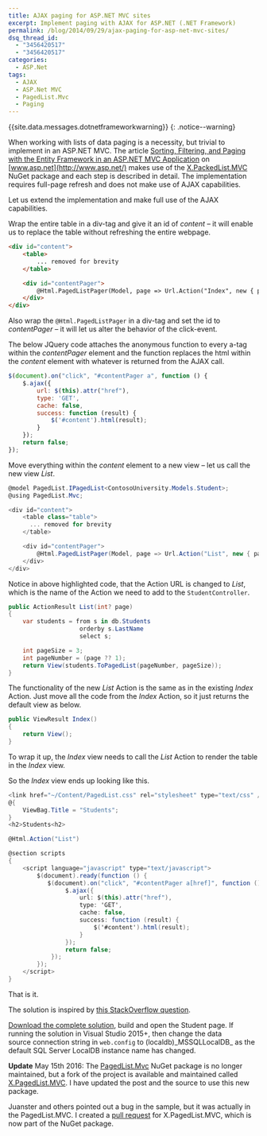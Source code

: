 ```yaml
---
title: AJAX paging for ASP.NET MVC sites
excerpt: Implement paging with AJAX for ASP.NET (.NET Framework)
permalink: /blog/2014/09/29/ajax-paging-for-asp-net-mvc-sites/
dsq_thread_id:
  - "3456420517"
  - "3456420517"
categories:
  - ASP.Net
tags:
  - AJAX
  - ASP.Net MVC
  - PagedList.Mvc
  - Paging
---
```

{{site.data.messages.dotnetframeworkwarning}}
{: .notice--warning}

When working with lists of data paging is a necessity, but trivial to implement in an ASP.NET MVC. The article [Sorting, Filtering, and Paging with the Entity Framework in an ASP.NET MVC Application](http://www.asp.net/mvc/tutorials/getting-started-with-ef-using-mvc/sorting-filtering-and-paging-with-the-entity-framework-in-an-asp-net-mvc-application "Article on asp.net website") on [www.asp.net](http://www.asp.net/) makes use of the [X.PackedList.MVC](https://www.nuget.org/packages/X.PagedList.Mvc// "X.PackedList.MVC</ NuGet") NuGet package and each step is described in detail. The implementation requires full-page refresh and does not make use of AJAX capabilities.

Let us extend the implementation and make full use of the AJAX capabilities.

Wrap the entire table in a div-tag and give it an id of _content_ – it will enable us to replace the table without refreshing the entire webpage.

```html
<div id="content">
    <table>
        ... removed for brevity
    </table>

    <div id="contentPager">
        @Html.PagedListPager(Model, page => Url.Action("Index", new { page }))
    </div>
</div>
```

Also wrap the `@Html.PagedListPager` in a div-tag and set the id to _contentPager_ – it will let us alter the behavior of the click-event.

The below JQuery code attaches the anonymous function to every a-tag within the _contentPager_ element and the function replaces the html within the _content_ element with whatever is returned from the AJAX call.

```javascript
$(document).on("click", "#contentPager a", function () {
    $.ajax({
        url: $(this).attr("href"),
        type: 'GET',
        cache: false,
        success: function (result) {
            $('#content').html(result);
        }
    });
    return false;
});
```

Move everything within the _content_ element to a new view – let us call the new view _List_.

```csharp
@model PagedList.IPagedList<ContosoUniversity.Models.Student>;
@using PagedList.Mvc;

<div id="content">
    <table class="table">
      ... removed for brevity
    </table>

    <div id="contentPager">
        @Html.PagedListPager(Model, page => Url.Action("List", new { page }))
    </div>
</div>
```

Notice in above highlighted code, that the Action URL is changed to _List_, which is the name of the Action we need to add to the `StudentController`.

```csharp
public ActionResult List(int? page)
{
    var students = from s in db.Students
                    orderby s.LastName
                    select s;

    int pageSize = 3;
    int pageNumber = (page ?? 1);
    return View(students.ToPagedList(pageNumber, pageSize));
}
```

The functionality of the new _List_ Action is the same as in the existing _Index_ Action. Just move all the code from the _Index_ Action, so it just returns the default view as below.

```csharp
public ViewResult Index()
{
    return View();
}
```

To wrap it up, the _Index_ view needs to call the _List_ Action to render the table in the _Index_ view.

So the _Index_ view ends up looking like this.

```csharp
<link href="~/Content/PagedList.css" rel="stylesheet" type="text/css" />
@{
    ViewBag.Title = "Students";
}
<h2>Students<h2>

@Html.Action("List")

@section scripts
{
    <script language="javascript" type="text/javascript">
        $(document).ready(function () {
           $(document).on("click", "#contentPager a[href]", function () {
                $.ajax({
                    url: $(this).attr("href"),
                    type: 'GET',
                    cache: false,
                    success: function (result) {
                        $('#content').html(result);
                    }
                });
                return false;
            });
        });
    </script>
}
```

That is it.

The solution is inspired by [this StackOverflow question](http://stackoverflow.com/questions/18822352/using-paging-in-partial-view-asp-net-mvc).

[Download the complete solution](/blog/wp-content/uploads/AspNetMvcAjaxPaging.zip), build and open the Student page. If running the solution in Visual Studio 2015+, then change the data source connection string in `web.config` to (localdb)\_MSSQLLocalDB_ as the default SQL Server LocalDB instance name has changed.

**Update** May 15th 2016: The [PagedList.Mvc](https://www.nuget.org/packages/PagedList.Mvc) NuGet package is no longer maintained, but a fork of the project is available and maintained called [X.PagedList.MVC](https://www.nuget.org/packages/X.PagedList.Mvc/). I have updated the post and the source to use this new package.

Juanster and others pointed out a bug in the sample, but it was actually in the PagedList.MVC. I created a [pull request](https://github.com/kpi-ua/X.PagedList/pull/14) for X.PagedList.MVC, which is now part of the NuGet package.
